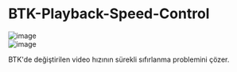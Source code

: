 # BTK-Playback-Speed-Control
![image](https://github.com/irfandumanx/BTK-Custom-Speed/assets/69718844/fd97f43b-c08d-4aaa-b947-289e63966f4d)
<br>
![image](https://github.com/irfandumanx/BTK-Custom-Speed/assets/69718844/7e6bc006-a047-47ac-b204-94f3a38fc4ea)
<p>BTK'de değiştirilen video hızının sürekli sıfırlanma problemini çözer.</p>
